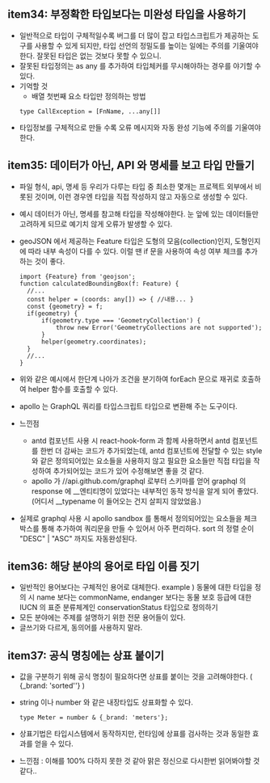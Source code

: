 ## item34: 부정확한 타입보다는 미완성 타입을 사용하기
* 일반적으로 타입이 구체적일수록 버그를 더 많이 잡고 타입스크립트가 제공하는 도구를 사용할 수 있게 되지만, 타입 선언의 정밀도를 높이는 일에는 주의를 기울여야한다. 잘못된 타입은 없는 것보다 못할 수 있으니.
* 잘못된 타입정의는 as any 를 추가하여 타입체커를 무시해야하는 경우를 야기할 수 있다.
* 기억할 것
  * 배열 첫번째 요소 타입만 정의하는 방법
  ```
  type CallException = [FnName, ...any[]]
  ```
* 타입정보를 구체적으로 만들 수록 오류 메시지와 자동 완성 기능에 주의를 기울여야한다.


## item35: 데이터가 아닌, API 와 명세를 보고 타입 만들기
* 파일 형식, api, 명세 등 우리가 다루는 타입 중 최소한 몇개는 프로젝트 외부에서 비롯된 것이며, 이런 경우엔 타입을 직접 작성하지 않고 자동으로 생성할 수 있다.
* 예시 데이터가 아닌, 명세를 참고해 타입을 작성해야한다. 눈 앞에 있는 데이터들만 고려하게 되므로 예기치 않게 오류가 발생할 수 있다.
* geoJSON 에서 제공하는 Feature 타입은 도형의 모음(collection)인지, 도형인지에 따라 내부 속성이 다를 수 있다. 이럴 땐 if 문을 사용하여 속성 여부 체크를 추가하는 것이 좋다.
  ```
  import {Feature} from 'geojson';
  function calculatedBoundingBox(f: Feature) {
    //...
    const helper = (coords: any[]) => { //내용... }
    const {geometry} = f;
    if(geometry) {
        if(geometry.type === 'GeometryCollection') {
            throw new Error('GeometryCollections are not supported');
        }
        helper(geometry.coordinates);
    }
    //...
  }
  ```
* 위와 같은 예시에서 한단계 나아가 조건을 분기하여 forEach 문으로 재귀로 호출하여 helper 함수를 호출할 수 있다.

* apollo 는 GraphQL 쿼리를 타입스크립트 타입으로 변환해 주는 도구이다.


* 느낀점 
  * antd 컴포넌트 사용 시 react-hook-form 과 함께 사용하면서 antd 컴포넌트를 한번 더 감싸는 코드가 추가되었는데, antd 컴포넌트에 전달할 수 있는 style 와 같은 정의되어있는 요소들을 사용하지 않고 필요한 요소들만 직접 타입을 작성하여 추가되어있는 코드가 있어 수정해보면 좋을 것 같다. 
  * apollo 가 //api.github.com/graphql 로부터 스키마를 얻어 graphql 의 response 에 __엔티티명이 있었다는 내부적인 동작 방식을 알게 되어 좋았다. (어디서 __typename 이 들어오는 건지 살피지 않았었음.)
* 실제로 graphql 사용 시 apollo sandbox 를 통해서 정의되어있는 요소들을 체크박스를 통해 추가하여 쿼리문을 만들 수 있어서 아주 편리하다. sort 의 정렬 순이 "DESC" | "ASC" 까지도 자동완성된다.


## item36: 해당 분야의 용어로 타입 이름 짓기
* 일반적인 용어보다는 구체적인 용어로 대체한다. example ) 동물에 대한 타입을 정의 시 name 보다는 commonName, endanger 보다는 동물 보호 등급에 대한 IUCN 의 표준 분류체계인 conservationStatus 타입으로 정의하기
* 모든 분야에는 주제를 설명하기 위한 전문 용어들이 있다.
* 글쓰기와 다르게, 동의어를 사용하지 말라.



## item37: 공식 명칭에는 상표 붙이기
* 값을 구분하기 위해 공식 명칭이 필요하다면 상표를 붙이는 것을 고려해야한다. ( {_brand: 'sorted''} )
* string 이나 number 와 같은 내장타입도 상표화할 수 있다.
  ```
  type Meter = number & {_brand: 'meters'};
  ```
* 상표기법은 타입시스템에서 동작하지만, 런타임에 상표를 검사하는 것과 동일한 효과를 얻을 수 있다.

* 느낀점 : 이해를 100% 다하지 못한 것 같아 맑은 정신으로 다시한번 읽어봐야할 것 같다..